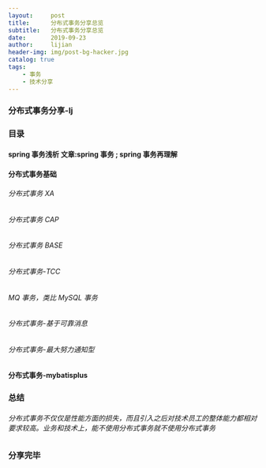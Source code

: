 ```yaml
---
layout:     post
title:      分布式事务分享总览
subtitle:   分布式事务分享总览
date:       2019-09-23
author:     lijian
header-img: img/post-bg-hacker.jpg
catalog: true
tags:
    - 事务
    - 技术分享
---
```


### 分布式事务分享-lj

### 目录

#### spring 事务浅析 文章:spring 事务 ; spring 事务再理解

#### 分布式事务基础

###### 分布式事务 XA

###### 分布式事务 CAP

###### 分布式事务 BASE

###### 分布式事务-TCC

###### MQ 事务，类比 MySQL 事务

###### 分布式事务-基于可靠消息

###### 分布式事务-最大努力通知型

#### 分布式事务-mybatisplus

### 总结

###### 分布式事务不仅仅是性能方面的损失，而且引入之后对技术员工的整体能力都相对要求较高。业务和技术上，能不使用分布式事务就不使用分布式事务

### 分享完毕


